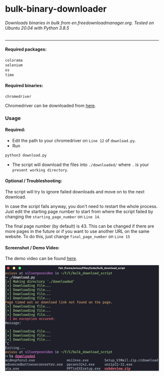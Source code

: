 # bulk-binary-downloader
###### Downloads binaries in bulk from en.freedownloadmanager.org. Tested on Ubuntu 20.04 with Python 3.8.5

---
#### Required packages:
```
colorama
selenium
os
time
```

#### Required binaries:
```
chromedriver
```
Chromedriver can be downloaded from [here](https://chromedriver.chromium.org/downloads).

### Usage

#### Required:

- Edit the path to your chromedriver on `Line 12` of `download.py`.
- Run
```bash
python3 download.py
```
- The script will download the files into `./downloaded/` where `.` is your `present working directory`.

#### Optional / Troubleshooting:

The script will try to ignore failed downloads and move on to the next download.

In case the script fails anyway, you don't need to restart the whole process. Just edit the starting page number to start from where the script failed by changing the `starting_page_number` on `Line 14`.

The final page number (by default) is 43. This can be changed if there are more pages in the future or if you want to use another URL on the same website. To do this, just change `final_page_number` on `Line 15`

#### Screenshot / Demo Video:

The demo video can be found [here](https://youtu.be/0SaMrtYrng0).

![Screenshot](./images/ss1.png)

